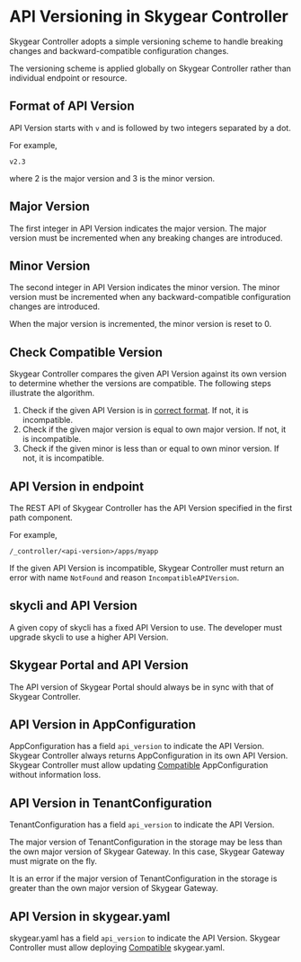 # API Versioning in Skygear Controller

Skygear Controller adopts a simple versioning scheme to handle breaking changes and backward-compatible configuration changes.

The versioning scheme is applied globally on Skygear Controller rather than individual endpoint or resource.

## Format of API Version

API Version starts with `v` and is followed by two integers separated by a dot.

For example,

```
v2.3
```

where 2 is the major version and 3 is the minor version.

## Major Version

The first integer in API Version indicates the major version.
The major version must be incremented when any breaking changes are introduced.

## Minor Version

The second integer in API Version indicates the minor version.
The minor version must be incremented when any backward-compatible configuration changes are introduced.

When the major version is incremented, the minor version is reset to 0.

## Check Compatible Version

Skygear Controller compares the given API Version against its own version to
determine whether the versions are compatible.
The following steps illustrate the algorithm.

1. Check if the given API Version is in [correct format](#format-of-api-version). If not, it is incompatible.
2. Check if the given major version is equal to own major version. If not, it is incompatible.
3. Check if the given minor is less than or equal to own minor version. If not, it is incompatible.

## API Version in endpoint

The REST API of Skygear Controller has the API Version specified in the first path component.

For example,

```
/_controller/<api-version>/apps/myapp
```

If the given API Version is incompatible, Skygear Controller must return an error with name `NotFound` and reason `IncompatibleAPIVersion`.

## skycli and API Version

A given copy of skycli has a fixed API Version to use.
The developer must upgrade skycli to use a higher API Version.

## Skygear Portal and API Version

The API version of Skygear Portal should always be in sync with that of Skygear Controller.

## API Version in AppConfiguration

AppConfiguration has a field `api_version` to indicate the API Version.
Skygear Controller always returns AppConfiguration in its own API Version.
Skygear Controller must allow updating [Compatible](#check-compatible-version) AppConfiguration without information loss.

## API Version in TenantConfiguration

TenantConfiguration has a field `api_version` to indicate the API Version.

The major version of TenantConfiguration in the storage may be less than the own major version of Skygear Gateway.
In this case, Skygear Gateway must migrate on the fly.

It is an error if the major version of TenantConfiguration in the storage is greater than the own major version of Skygear Gateway.

## API Version in skygear.yaml

skygear.yaml has a field `api_version` to indicate the API Version.
Skygear Controller must allow deploying [Compatible](#check-compatible-version) skygear.yaml.
